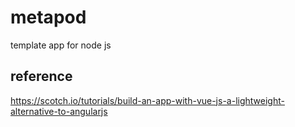 # metapod
template app for node js

## reference
https://scotch.io/tutorials/build-an-app-with-vue-js-a-lightweight-alternative-to-angularjs
